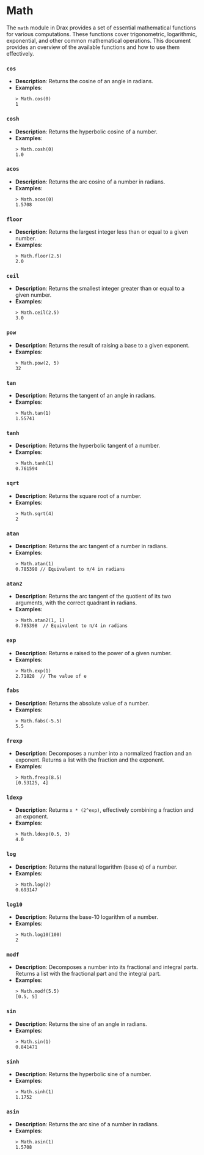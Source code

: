 # Math

The `math` module in Drax provides a set of essential mathematical functions for various computations. These functions cover trigonometric, logarithmic, exponential, and other common mathematical operations. This document provides an overview of the available functions and how to use them effectively.

### `cos`
- **Description**: Returns the cosine of an angle in radians.
- **Examples**:
  ```drax
  > Math.cos(0)
  1
  ```

### `cosh`
- **Description**: Returns the hyperbolic cosine of a number.
- **Examples**:
  ```drax
  > Math.cosh(0)
  1.0
  ```

### `acos`
- **Description**: Returns the arc cosine of a number in radians.
- **Examples**:
  ```drax
  > Math.acos(0)
  1.5708
  ```

### `floor`
- **Description**: Returns the largest integer less than or equal to a given number.
- **Examples**:
  ```drax
  > Math.floor(2.5)
  2.0
  ```

### `ceil`
- **Description**: Returns the smallest integer greater than or equal to a given number.
- **Examples**:
  ```drax
  > Math.ceil(2.5)
  3.0
  ```

### `pow`
- **Description**: Returns the result of raising a base to a given exponent.
- **Examples**:
  ```drax
  > Math.pow(2, 5)
  32
  ```

### `tan`
- **Description**: Returns the tangent of an angle in radians.
- **Examples**:
  ```drax
  > Math.tan(1)
  1.55741
  ```

### `tanh`
- **Description**: Returns the hyperbolic tangent of a number.
- **Examples**:
  ```drax
  > Math.tanh(1)
  0.761594
  ```

### `sqrt`
- **Description**: Returns the square root of a number.
- **Examples**:
  ```drax
  > Math.sqrt(4)
  2
  ```

### `atan`
- **Description**: Returns the arc tangent of a number in radians.
- **Examples**:
  ```drax
  > Math.atan(1)
  0.785398 // Equivalent to π/4 in radians
  ```

### `atan2`
- **Description**: Returns the arc tangent of the quotient of its two arguments, with the correct quadrant in radians.
- **Examples**:
  ```drax
  > Math.atan2(1, 1)
  0.785398  // Equivalent to π/4 in radians
  ```

### `exp`
- **Description**: Returns e raised to the power of a given number.
- **Examples**:
  ```drax
  > Math.exp(1)
  2.71828  // The value of e
  ```

### `fabs`
- **Description**: Returns the absolute value of a number.
- **Examples**:
  ```drax
  > Math.fabs(-5.5)
  5.5
  ```

### `frexp`
- **Description**: Decomposes a number into a normalized fraction and an exponent. Returns a list with the fraction and the exponent.
- **Examples**:
  ```drax
  > Math.frexp(8.5)
  [0.53125, 4]
  ```

### `ldexp`
- **Description**: Returns `x * (2^exp)`, effectively combining a fraction and an exponent.
- **Examples**:
  ```drax
  > Math.ldexp(0.5, 3)
  4.0
  ```

### `log`
- **Description**: Returns the natural logarithm (base e) of a number.
- **Examples**:
  ```drax
  > Math.log(2)
  0.693147
  ```

### `log10`
- **Description**: Returns the base-10 logarithm of a number.
- **Examples**:
  ```drax
  > Math.log10(100)
  2
  ```

### `modf`
- **Description**: Decomposes a number into its fractional and integral parts. Returns a list with the fractional part and the integral part.
- **Examples**:
  ```drax
  > Math.modf(5.5)
  [0.5, 5]
  ```

### `sin`
- **Description**: Returns the sine of an angle in radians.
- **Examples**:
  ```drax
  > Math.sin(1)
  0.841471
  ```

### `sinh`
- **Description**: Returns the hyperbolic sine of a number.
- **Examples**:
  ```drax
  > Math.sinh(1)
  1.1752
  ```

### `asin`
- **Description**: Returns the arc sine of a number in radians.
- **Examples**:
  ```drax
  > Math.asin(1)
  1.5708
  ```